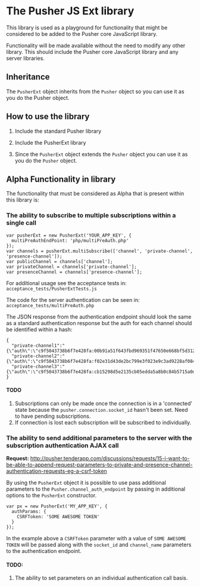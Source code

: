 # The Pusher JS Ext library

This library is used as a playground for functionality that might be considered to be added to the Pusher core JavaScript library.

Functionality will be made available without the need to modify any other library. This should include the Pusher core JavaScript library and any server libraries.

## Inheritance

The `PusherExt` object inherits from the `Pusher` object so you can use it as you do the Pusher object.

## How to use the library

1. Include the standard Pusher library
2. Include the PusherExt library

    <script src="http://js.pusher.com/1.11/pusher.min.js"></script>
    <script src="some_path/PusherExt.js"></script>
    <script>
      var options = {/* options */};
      var pusherExt = new PusherExt('APP_KEY', options);
    </script>
    
3. Since the `PusherExt` object extends the `Pusher` object you can use it as you do the `Pusher` object.

## Alpha Functionality in library

The functionality that must be considered as Alpha that is present within this library is:

### The ability to subscribe to multiple subscriptions within a single call

    var pusherExt = new PusherExt('YOUR_APP_KEY', {
      multiPreAuthEndPoint: 'php/multiPreAuth.php'
    });
    var channels = pusherExt.multiSubscribe(['channel', 'private-channel', 'presence-channel']);
    var publicChannel = channels['channel'];
    var privateChannel = channels['private-channel'];
    var presenceChannel = channels['presence-channel'];
    
For additional usage see the acceptance tests in:
`acceptance_tests/PusherExtTests.js`

The code for the server authentication can be seen in:
`acceptance_tests/multiPreAuth.php`

The JSON response from the authentication endpoint should look the same as a standard authentication response but the auth for each channel should be identified within a hash:

    {
      "private-channel1":"{\"auth\":\"c9f5043738b6f7e428fa:00b91a51f643fbd969351f47650e668bf5d312800963509b56a12cb0d8504800\"}",
      "private-channel2":"{\"auth\":\"c9f5043738b6f7e428fa:f02e31d43de2bc799e3f023e9c3ad9228af084aded4ebdf8846dd935889099a9\"}",
      "private-channel3":"{\"auth\":\"c9f5043738b6f7e428fa:cb15298d5e2135cb05edda5a8b0c84b5715a0dc3e43ae9532b1717c334bb2797\"}"
    }
    
#### TODO

1. Subscriptions can only be made once the connection is in a 'connected' state because the `pusher.connection.socket_id` hasn't been set. Need to have pending subscriptions.
2. If connection is lost each subscription will be subscribed to individually.

### The ability to send additional parameters to the server with the subscription authentication AJAX call

**Request:** <http://pusher.tenderapp.com/discussions/requests/15-i-want-to-be-able-to-append-request-parameters-to-private-and-presence-channel-authentication-requests-eg-a-csrf-token>

By using the `PusherExt` object it is possible to use pass additional parameters to the `Pusher.channel_auth_endpoint` by passing in additional options to the `PusherExt` constructor.

    var px = new PusherExt('MY_APP_KEY', {
      authParams: {
        CSRFToken: 'SOME AWESOME TOKEN'
      }
    });
    
In the example above a `CSRFToken` parameter with a value of `SOME AWESOME TOKEN` will be passed along with the `socket_id` and `channel_name` parameters to the authentication endpoint.
    
#### TODO:

1. The ability to set parameters on an individual authentication call basis.